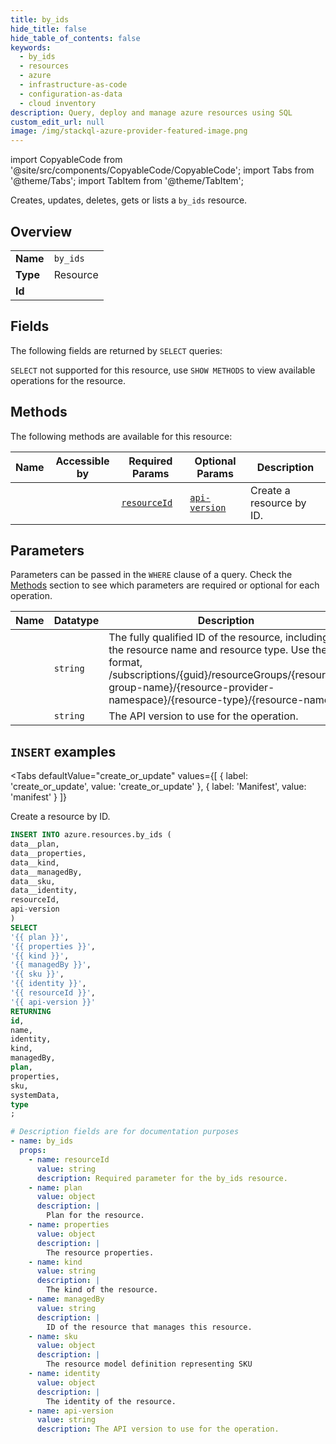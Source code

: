 ```yaml
--- 
title: by_ids
hide_title: false
hide_table_of_contents: false
keywords:
  - by_ids
  - resources
  - azure
  - infrastructure-as-code
  - configuration-as-data
  - cloud inventory
description: Query, deploy and manage azure resources using SQL
custom_edit_url: null
image: /img/stackql-azure-provider-featured-image.png
---
```


import CopyableCode from '@site/src/components/CopyableCode/CopyableCode';
import Tabs from '@theme/Tabs';
import TabItem from '@theme/TabItem';

Creates, updates, deletes, gets or lists a <code>by_ids</code> resource.

## Overview
<table><tbody>
<tr><td><b>Name</b></td><td><code>by_ids</code></td></tr>
<tr><td><b>Type</b></td><td>Resource</td></tr>
<tr><td><b>Id</b></td><td><CopyableCode code="azure.resources.by_ids" /></td></tr>
</tbody></table>

## Fields

The following fields are returned by `SELECT` queries:

`SELECT` not supported for this resource, use `SHOW METHODS` to view available operations for the resource.


## Methods

The following methods are available for this resource:

<table>
<thead>
    <tr>
    <th>Name</th>
    <th>Accessible by</th>
    <th>Required Params</th>
    <th>Optional Params</th>
    <th>Description</th>
    </tr>
</thead>
<tbody>
<tr>
    <td><a href="#create_or_update"><CopyableCode code="create_or_update" /></a></td>
    <td><CopyableCode code="insert" /></td>
    <td><a href="#parameter-resourceId"><code>resourceId</code></a></td>
    <td><a href="#parameter-api-version"><code>api-version</code></a></td>
    <td>Create a resource by ID.</td>
</tr>
</tbody>
</table>

## Parameters

Parameters can be passed in the `WHERE` clause of a query. Check the [Methods](#methods) section to see which parameters are required or optional for each operation.

<table>
<thead>
    <tr>
    <th>Name</th>
    <th>Datatype</th>
    <th>Description</th>
    </tr>
</thead>
<tbody>
<tr id="parameter-resourceId">
    <td><CopyableCode code="resourceId" /></td>
    <td><code>string</code></td>
    <td>The fully qualified ID of the resource, including the resource name and resource type. Use the format, /subscriptions/&#123;guid&#125;/resourceGroups/&#123;resource-group-name&#125;/&#123;resource-provider-namespace&#125;/&#123;resource-type&#125;/&#123;resource-name&#125;</td>
</tr>
<tr id="parameter-api-version">
    <td><CopyableCode code="api-version" /></td>
    <td><code>string</code></td>
    <td>The API version to use for the operation.</td>
</tr>
</tbody>
</table>

## `INSERT` examples

<Tabs
    defaultValue="create_or_update"
    values={[
        { label: 'create_or_update', value: 'create_or_update' },
        { label: 'Manifest', value: 'manifest' }
    ]}
>
<TabItem value="create_or_update">

Create a resource by ID.

```sql
INSERT INTO azure.resources.by_ids (
data__plan,
data__properties,
data__kind,
data__managedBy,
data__sku,
data__identity,
resourceId,
api-version
)
SELECT 
'{{ plan }}',
'{{ properties }}',
'{{ kind }}',
'{{ managedBy }}',
'{{ sku }}',
'{{ identity }}',
'{{ resourceId }}',
'{{ api-version }}'
RETURNING
id,
name,
identity,
kind,
managedBy,
plan,
properties,
sku,
systemData,
type
;
```
</TabItem>
<TabItem value="manifest">

```yaml
# Description fields are for documentation purposes
- name: by_ids
  props:
    - name: resourceId
      value: string
      description: Required parameter for the by_ids resource.
    - name: plan
      value: object
      description: |
        Plan for the resource.
    - name: properties
      value: object
      description: |
        The resource properties.
    - name: kind
      value: string
      description: |
        The kind of the resource.
    - name: managedBy
      value: string
      description: |
        ID of the resource that manages this resource.
    - name: sku
      value: object
      description: |
        The resource model definition representing SKU
    - name: identity
      value: object
      description: |
        The identity of the resource.
    - name: api-version
      value: string
      description: The API version to use for the operation.
```
</TabItem>
</Tabs>
